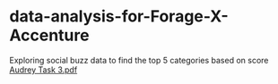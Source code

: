 # data-analysis-for-Forage-X-Accenture
Exploring social buzz data to find the top 5 categories based on score
[Audrey Task 3.pdf](https://github.com/audreyemeribe/data-analysis-for-Forage-X-Accenture/files/9569191/Audrey.Task.3.pdf)
